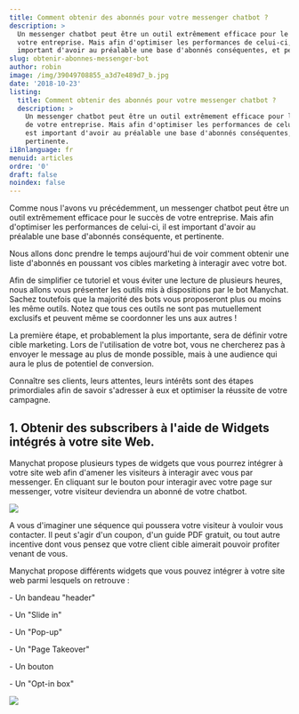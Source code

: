 ```yaml
---
title: Comment obtenir des abonnés pour votre messenger chatbot ?
description: >
  Un messenger chatbot peut être un outil extrêmement efficace pour le succès de
  votre entreprise. Mais afin d'optimiser les performances de celui-ci, il est
  important d'avoir au préalable une base d'abonnés conséquentes, et pertinente.
slug: obtenir-abonnes-messenger-bot
author: robin
image: /img/39049708855_a3d7e489d7_b.jpg
date: '2018-10-23'
listing:
  title: Comment obtenir des abonnés pour votre messenger chatbot ?
  description: >
    Un messenger chatbot peut être un outil extrêmement efficace pour le succès
    de votre entreprise. Mais afin d'optimiser les performances de celui-ci, il
    est important d'avoir au préalable une base d'abonnés conséquentes, et
    pertinente.
i18nlanguage: fr
menuid: articles
ordre: '0'
draft: false
noindex: false
---
```







Comme nous l'avons vu précédemment, un messenger chatbot peut être un outil extrêmement efficace pour le succès de votre entreprise. Mais afin d'optimiser les performances de celui-ci, il est important d'avoir au préalable une base d'abonnés conséquente, et pertinente.

Nous allons donc prendre le temps aujourd'hui de voir comment obtenir une liste d'abonnés en poussant vos cibles marketing à interagir avec votre bot.

Afin de simplifier ce tutoriel et vous éviter une lecture de plusieurs heures, nous allons vous présenter les outils mis à dispositions par le bot Manychat. Sachez toutefois que la majorité des bots vous proposeront plus ou moins les même outils. Notez que tous ces outils ne sont pas mutuellement exclusifs et peuvent même se coordonner les uns aux autres !

La première étape, et probablement la plus importante, sera de définir votre cible marketing. Lors de l'utilisation de votre bot, vous ne chercherez pas à envoyer le message au plus de monde possible, mais à une audience qui aura le plus de potentiel de conversion. 

Connaître ses clients, leurs attentes, leurs intérêts sont des étapes primordiales afin de savoir s'adresser à eux et optimiser la réussite de votre campagne.

## 1. Obtenir des subscribers à l'aide de Widgets intégrés à votre site Web.

Manychat propose plusieurs types de widgets que vous pourrez intégrer à votre site web afin d'amener les visiteurs à interagir avec vous par messenger. En cliquant sur le bouton pour interagir avec votre page sur messenger, votre visiteur deviendra un abonné de votre chatbot. 

![](/img/cta-messenger-bot.png)

A vous d'imaginer une séquence qui poussera votre visiteur à vouloir vous contacter. Il peut s'agir d'un coupon, d'un guide PDF gratuit, ou tout autre incentive dont vous pensez que votre client cible aimerait pouvoir profiter venant de vous.

Manychat propose différents widgets que vous pouvez intégrer à votre site web parmi lesquels on retrouve :

\- Un bandeau "header"

\- Un "Slide in"

\- Un "Pop-up"

\- Un "Page Takeover"

\- Un bouton

\- Un "Opt-in box"

![](/img/growth-tool-widgets.png)
